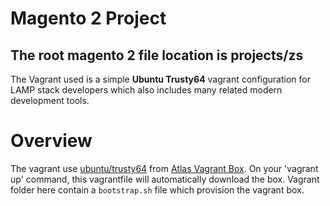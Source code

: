 # Magento 2 Project

## The root magento 2 file location is projects/zs

The Vagrant used is a simple __Ubuntu Trusty64__ vagrant configuration for LAMP stack developers which also includes many related modern development tools.


# Overview
The vagrant use [ubuntu/trusty64](https://atlas.hashicorp.com/ubuntu/boxes/trusty64) from [Atlas Vagrant Box](https://atlas.hashicorp.com/boxes/search?utm_source=vagrantcloud.com&vagrantcloud=1).
  On your 'vagrant up' command, this vagrantfile will automatically download the box. Vagrant folder here contain a `bootstrap.sh` file which provision the vagrant box.
